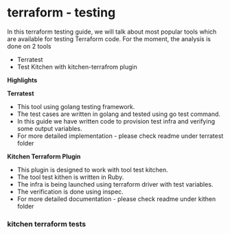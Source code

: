 # terraform - testing

In this terraform testing guide, we will talk about most popular tools which are available for testing Terraform code. For the moment, the analysis is done on 2 tools
- Terratest
- Test Kitchen with kitchen-terrafrom plugin

**Highlights**

**Terratest**
- This tool using golang testing framework.
- The test cases are written in golang and tested using go test command.
- In this guide we have written code to provision test infra and verifying some output variables.
- For more detailed implementation - please check readme under terratest folder

**Kitchen Terraform Plugin**
- This plugin is designed to work with tool test kitchen.
- The tool test kithen is written in Ruby.
- The infra is being launched using terraform driver with test variables.
- The verification is done using inspec.
- For more detailed documentation - please check readme under kithen folder

### kitchen terraform tests
